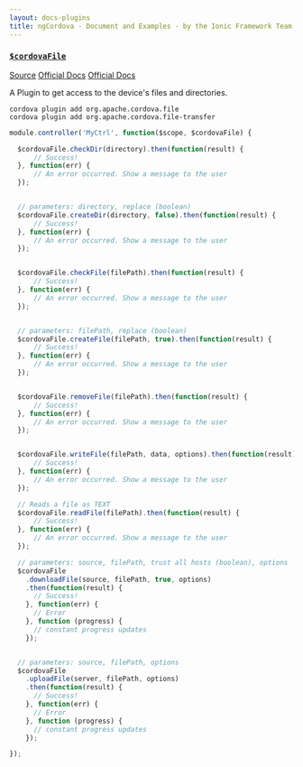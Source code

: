 ```yaml
---
layout: docs-plugins
title: ngCordova - Document and Examples - by the Ionic Framework Team
---
```


<div class="anchor-row">
  <h3><a href="#File"><code>$cordovaFile</code></a></h3>
  <div class="button-row">
    <a class="btn-anchor" href="https://github.com/driftyco/ng-cordova/blob/master/src/plugins/file.js">Source</a>
    <a class="btn-anchor" href="https://github.com/apache/cordova-plugin-file/blob/master/doc/index.md" title="org.apache.cordova.file">Official Docs</a>
    <a class="btn-anchor" href="https://github.com/apache/cordova-plugin-file-transfer/blob/master/doc/index.md" title="org.apache.cordova.file-transfer">Official Docs</a>
  </div>
  <div class="icon-row">
    <i class="icon ion-social-apple"></i>
    <i class="icon ion-social-android"></i>
    <i class="icon ion-social-windows"></i>
  </div>
</div>

A Plugin to get access to the device's files and directories.

```
cordova plugin add org.apache.cordova.file
cordova plugin add org.apache.cordova.file-transfer
```

```javascript
module.controller('MyCtrl', function($scope, $cordovaFile) {

  $cordovaFile.checkDir(directory).then(function(result) {
      // Success!
  }, function(err) {
      // An error occurred. Show a message to the user
  });


  // parameters: directory, replace (boolean)
  $cordovaFile.createDir(directory, false).then(function(result) {
      // Success!
  }, function(err) {
      // An error occurred. Show a message to the user
  });


  $cordovaFile.checkFile(filePath).then(function(result) {
      // Success!
  }, function(err) {
      // An error occurred. Show a message to the user
  });


  // parameters: filePath, replace (boolean)
  $cordovaFile.createFile(filePath, true).then(function(result) {
      // Success!
  }, function(err) {
      // An error occurred. Show a message to the user
  });


  $cordovaFile.removeFile(filePath).then(function(result) {
      // Success!
  }, function(err) {
      // An error occurred. Show a message to the user
  });


  $cordovaFile.writeFile(filePath, data, options).then(function(result) {
      // Success!
  }, function(err) {
      // An error occurred. Show a message to the user
  });

  // Reads a file as TEXT
  $cordovaFile.readFile(filePath).then(function(result) {
      // Success!
  }, function(err) {
      // An error occurred. Show a message to the user
  });

  // parameters: source, filePath, trust all hosts (boolean), options
  $cordovaFile
    .downloadFile(source, filePath, true, options)
    .then(function(result) {
      // Success!
    }, function(err) {
      // Error
    }, function (progress) {
      // constant progress updates
    });


  // parameters: source, filePath, options
  $cordovaFile
    .uploadFile(server, filePath, options)
    .then(function(result) {
      // Success!
    }, function(err) {
      // Error
    }, function (progress) {
      // constant progress updates
    });

});
```

